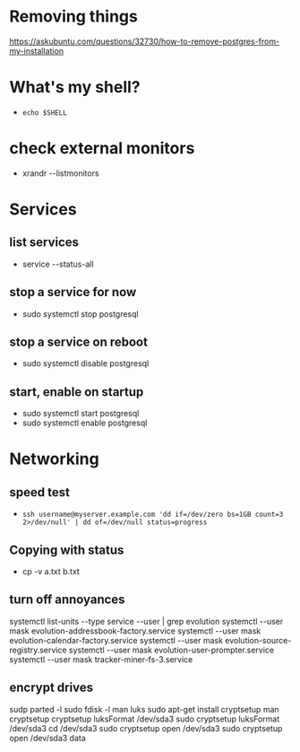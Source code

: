 # Removing things
https://askubuntu.com/questions/32730/how-to-remove-postgres-from-my-installation

# What's my shell?
* `echo $SHELL`

# check external monitors
* xrandr --listmonitors

# Services

## list services
* service --status-all

## stop a service for now
* sudo systemctl stop postgresql

## stop a service on reboot
* sudo systemctl disable postgresql

## start, enable on startup
* sudo systemctl start postgresql
* sudo systemctl enable postgresql

# Networking

## speed test
* `ssh username@myserver.example.com 'dd if=/dev/zero bs=1GB count=3 2>/dev/null' | dd of=/dev/null status=progress`

## Copying with status
* cp -v a.txt b.txt

## turn off annoyances
  systemctl list-units --type service --user | grep evolution
  systemctl --user mask evolution-addressbook-factory.service
  systemctl --user mask evolution-calendar-factory.service
  systemctl --user mask evolution-source-registry.service
  systemctl --user mask evolution-user-prompter.service
  systemctl --user mask tracker-miner-fs-3.service

## encrypt drives
  sudp parted -l
  sudo fdisk -l
  man luks
  sudo apt-get install cryptsetup
  man cryptsetup
  cryptsetup luksFormat /dev/sda3
  sudo cryptsetup luksFormat /dev/sda3
  cd /dev/sda3
  sudo cryptsetup open /dev/sda3
  sudo cryptsetup open /dev/sda3 data
